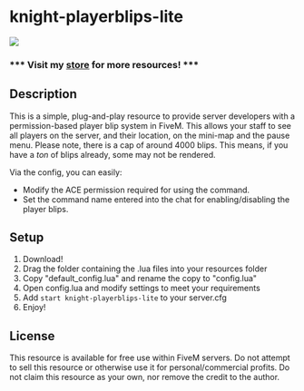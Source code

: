 # knight-playerblips-lite

![](https://i.imgur.com/0Pe9M3k.png)
### \*\*\* Visit my [store](https://knightdev.tebex.io) for more resources! \*\*\*

## Description
This is a simple, plug-and-play resource to provide server developers with a permission-based player blip system in FiveM.
This allows your staff to see all players on the server, and their location, on the mini-map and the pause menu.
Please note, there is a cap of around 4000 blips. This means, if you have a *ton* of blips already, some may not be rendered.
  
Via the config, you can easily:
- Modify the ACE permission required for using the command.
- Set the command name entered into the chat for enabling/disabling the player blips.

## Setup
1. Download!
1. Drag the folder containing the .lua files into your resources folder
1. Copy "default_config.lua" and rename the copy to "config.lua"
1. Open config.lua and modify settings to meet your requirements
1. Add `start knight-playerblips-lite` to your server.cfg
1. Enjoy!

## License
This resource is available for free use within FiveM servers. Do not attempt to sell this resource or otherwise use it for personal/commercial profits. Do not claim this resource as your own, nor remove the credit to the author.

